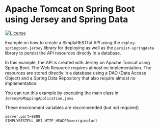 # Apache Tomcat on Spring Boot using Jersey and Spring Data
[![License](https://img.shields.io/badge/License-Apache%202.0-blue.svg?style=plastic)](https://opensource.org/licenses/Apache-2.0)

Example on how to create a SimplyRESTful API using the `deploy-springboot-jersey` library for deploying as well as the `persist-springdata` library to persist the API resources directly in a database.

In this example, the API is created with Jersey on Apache Tomcat using Spring Boot. The Web Resource requires almost no implementation. The resources are stored directly in a database using a DAO (Data Access Object) and a Spring Data Repository that also require almost no implementation.

You can run this example by executing the main class in `JerseyNoMappingApplication.java`.

These environment variables are recommended (but not required)

```
server.port=8888
SIMPLYRESTFUL_URI_HTTP_HEADER=xoriginalurl
```